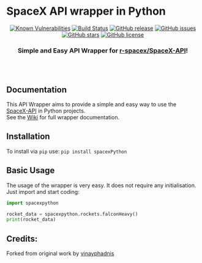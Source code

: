 # SpaceX API wrapper in Python
<div align="center">


[![Known Vulnerabilities](https://snyk.io//test/github/alshapton/SpaceX-Python/badge.svg?targetFile=requirements.txt)](https://snyk.io//test/github/alshapton/SpaceX-Python?targetFile=requirements.txt)
[![Build Status](https://travis-ci.com/alshapton/SpaceX-Python.svg?branch=master)](https://travis-ci.com/alshapton/SpaceX-Python)
[![GitHub release](https://img.shields.io/github/release/alshapton/SpaceX-Python.svg)](https://github.com/alshapton/SpaceX-Python/releases)
[![GitHub issues](https://img.shields.io/github/issues/alshapton/SpaceX-Python.svg)](https://github.com/alshapton/SpaceX-Python/issues)
[![GitHub stars](https://img.shields.io/github/stars/alshapton/SpaceX-Python.svg)](https://github.com/alshapton/SpaceX-Python/stargazers)
[![GitHub license](https://img.shields.io/github/license/alshapton/SpaceX-Python.svg)](https://github.com/alshapton/SpaceX-Python)

### Simple and Easy API Wrapper for [r-spacex/SpaceX-API](https://github.com/r-spacex/SpaceX-API)!

<br><br>

</div>

## Documentation
This API Wrapper aims to provide a simple and easy way to use the [SpaceX-API](https://github.com/r-spacex/SpaceX-API) in Python projects.
<br>
See the [Wiki](https://github.com/alshapton/SpaceX-Python/wiki) for full wrapper documentation.

## Installation
To install via `pip` use:
`pip install spacexPython`

## Basic Usage
The usage of the wrapper is very easy. It does not require any initialisation. Just import and start coding:
```python
import spacexpython

rocket_data = spacexpython.rockets.falconHeavy()
print(rocket_data)
```

## Credits:

Forked from original work by [vinayphadnis](https://github.com/vinayphadnis/SpaceX-Python.git)
